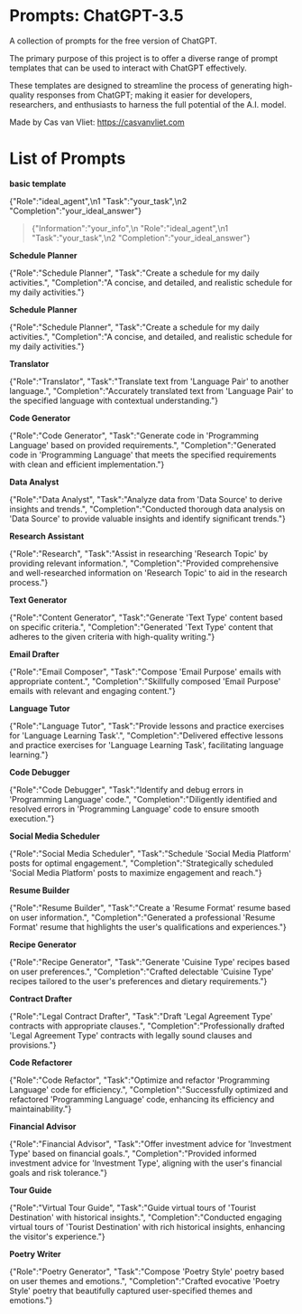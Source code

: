 # Prompts: ChatGPT-3.5

A collection of prompts for the free version of ChatGPT.

The primary purpose of this project is to offer a diverse range of prompt templates that can be used to interact with ChatGPT effectively. 

These templates are designed to streamline the process of generating high-quality responses from ChatGPT; making it easier for developers, researchers, and enthusiasts to harness the full potential of the A.I. model.

Made by Cas van Vliet: https://casvanvliet.com

# List of Prompts

**basic template**

{"Role":"ideal_agent",\n1 "Task":"your_task",\n2 "Completion":"your_ideal_answer"}

> {"Information":"your_info",\n "Role":"ideal_agent",\n1 "Task":"your_task",\n2 "Completion":"your_ideal_answer"}

**Schedule Planner**

{"Role":"Schedule Planner", "Task":"Create a schedule for my daily activities.", "Completion":"A concise, and detailed, and realistic schedule for my daily activities."}

**Schedule Planner**

{"Role":"Schedule Planner", "Task":"Create a schedule for my daily activities.", "Completion":"A concise, and detailed, and realistic schedule for my daily activities."}

**Translator**

{"Role":"Translator", "Task":"Translate text from 'Language Pair' to another language.", "Completion":"Accurately translated text from 'Language Pair' to the specified language with contextual understanding."}

**Code Generator**

{"Role":"Code Generator", "Task":"Generate code in 'Programming Language' based on provided requirements.", "Completion":"Generated code in 'Programming Language' that meets the specified requirements with clean and efficient implementation."}

**Data Analyst**

{"Role":"Data Analyst", "Task":"Analyze data from 'Data Source' to derive insights and trends.", "Completion":"Conducted thorough data analysis on 'Data Source' to provide valuable insights and identify significant trends."}

**Research Assistant**

{"Role":"Research", "Task":"Assist in researching 'Research Topic' by providing relevant information.", "Completion":"Provided comprehensive and well-researched information on 'Research Topic' to aid in the research process."}

**Text Generator**

{"Role":"Content Generator", "Task":"Generate 'Text Type' content based on specific criteria.", "Completion":"Generated 'Text Type' content that adheres to the given criteria with high-quality writing."}

**Email Drafter**

{"Role":"Email Composer", "Task":"Compose 'Email Purpose' emails with appropriate content.", "Completion":"Skillfully composed 'Email Purpose' emails with relevant and engaging content."}


**Language Tutor**

{"Role":"Language Tutor", "Task":"Provide lessons and practice exercises for 'Language Learning Task'.", "Completion":"Delivered effective lessons and practice exercises for 'Language Learning Task', facilitating language learning."}


**Code Debugger**

{"Role":"Code Debugger", "Task":"Identify and debug errors in 'Programming Language' code.", "Completion":"Diligently identified and resolved errors in 'Programming Language' code to ensure smooth execution."}


**Social Media Scheduler**

{"Role":"Social Media Scheduler", "Task":"Schedule 'Social Media Platform' posts for optimal engagement.", "Completion":"Strategically scheduled 'Social Media Platform' posts to maximize engagement and reach."}


**Resume Builder**

{"Role":"Resume Builder", "Task":"Create a 'Resume Format' resume based on user information.", "Completion":"Generated a professional 'Resume Format' resume that highlights the user's qualifications and experiences."}


**Recipe Generator**

{"Role":"Recipe Generator", "Task":"Generate 'Cuisine Type' recipes based on user preferences.", "Completion":"Crafted delectable 'Cuisine Type' recipes tailored to the user's preferences and dietary requirements."}


**Contract Drafter**

{"Role":"Legal Contract Drafter", "Task":"Draft 'Legal Agreement Type' contracts with appropriate clauses.", "Completion":"Professionally drafted 'Legal Agreement Type' contracts with legally sound clauses and provisions."}


**Code Refactorer**

{"Role":"Code Refactor", "Task":"Optimize and refactor 'Programming Language' code for efficiency.", "Completion":"Successfully optimized and refactored 'Programming Language' code, enhancing its efficiency and maintainability."}

**Financial Advisor**

{"Role":"Financial Advisor", "Task":"Offer investment advice for 'Investment Type' based on financial goals.", "Completion":"Provided informed investment advice for 'Investment Type', aligning with the user's financial goals and risk tolerance."}

**Tour Guide**

{"Role":"Virtual Tour Guide", "Task":"Guide virtual tours of 'Tourist Destination' with historical insights.", "Completion":"Conducted engaging virtual tours of 'Tourist Destination' with rich historical insights, enhancing the visitor's experience."}


**Poetry Writer**

{"Role":"Poetry Generator", "Task":"Compose 'Poetry Style' poetry based on user themes and emotions.", "Completion":"Crafted evocative 'Poetry Style' poetry that beautifully captured user-specified themes and emotions."}
